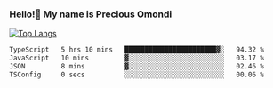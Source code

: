 ### Hello!👋 My name is Precious Omondi 

[![Top Langs](https://github-readme-stats.vercel.app/api/top-langs/?username=Presho99&langs_count=8&theme=dark)](https://github.com/Presho99/github-readme-stats)



<!--START_SECTION:waka-->

```txt
TypeScript   5 hrs 10 mins   ███████████████████████▓░   94.32 %
JavaScript   10 mins         ▓░░░░░░░░░░░░░░░░░░░░░░░░   03.17 %
JSON         8 mins          ▓░░░░░░░░░░░░░░░░░░░░░░░░   02.46 %
TSConfig     0 secs          ░░░░░░░░░░░░░░░░░░░░░░░░░   00.06 %
```

<!--END_SECTION:waka-->

